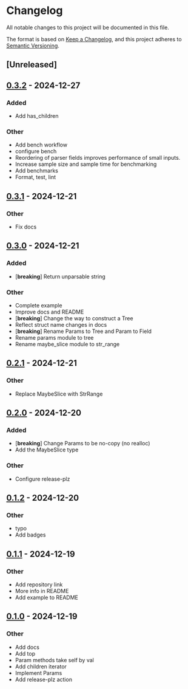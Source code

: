 # Changelog

All notable changes to this project will be documented in this file.

The format is based on [Keep a Changelog](https://keepachangelog.com/en/1.0.0/),
and this project adheres to [Semantic Versioning](https://semver.org/spec/v2.0.0.html).

## [Unreleased]

## [0.3.2](https://github.com/glennib/z157/compare/v0.3.1...v0.3.2) - 2024-12-27

### Added

- Add has_children

### Other

- Add bench workflow
- configure bench
- Reordering of parser fields improves performance of small inputs.
- Increase sample size and sample time for benchmarking
- Add benchmarks
- Format, test, lint

## [0.3.1](https://github.com/glennib/z157/compare/v0.3.0...v0.3.1) - 2024-12-21

### Other

- Fix docs

## [0.3.0](https://github.com/glennib/z157/compare/v0.2.1...v0.3.0) - 2024-12-21

### Added

- [**breaking**] Return unparsable string

### Other

- Complete example
- Improve docs and README
- [**breaking**] Change the way to construct a Tree
- Reflect struct name changes in docs
- [**breaking**] Rename Params to Tree and Param to Field
- Rename params module to tree
- Rename maybe_slice module to str_range

## [0.2.1](https://github.com/glennib/z157/compare/v0.2.0...v0.2.1) - 2024-12-21

### Other

- Replace MaybeSlice with StrRange

## [0.2.0](https://github.com/glennib/z157/compare/v0.1.2...v0.2.0) - 2024-12-20

### Added

- [**breaking**] Change Params to be no-copy (no realloc)
- Add the MaybeSlice type

### Other

- Configure release-plz

## [0.1.2](https://github.com/glennib/z157/compare/v0.1.1...v0.1.2) - 2024-12-20

### Other

- typo
- Add badges

## [0.1.1](https://github.com/glennib/z157/compare/v0.1.0...v0.1.1) - 2024-12-19

### Other

- Add repository link
- More info in README
- Add example to README

## [0.1.0](https://github.com/glennib/z157/compare/v0.0.2...v0.1.0) - 2024-12-19

### Other

- Add docs
- Add top
- Param methods take self by val
- Add children iterator
- Implement Params
- Add release-plz action
